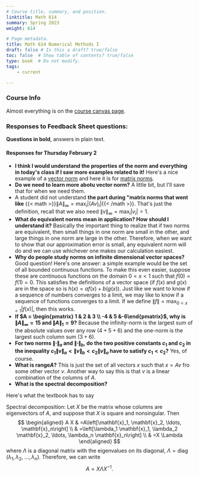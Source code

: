 ```yaml
---
# Course title, summary, and position.
linktitle: Math 614
summary: Spring 2023
weight: 614

# Page metadata.
title: Math 614 Numerical Methods I
draft: false # Is this a draft? true/false
toc: false  # Show table of contents? true/false
type: book  # Do not modify.
tags: 
    - current

---
```


### Course Info
Almost everything is on the [course canvas page](https://njit.instructure.com/courses/27879).

### Responses to Feedback Sheet questions:
**Questions in bold**, answers in plain text.

#### Responses for Thursday February 2

* **I think I would understand the properties of the norm and everything in today's class if I saw more examples related to it!** Here's a nice example of a [vector norm](https://mathworld.wolfram.com/VectorNorm.html) and here it is for [matrix norms](https://en.wikipedia.org/wiki/Matrix_norm).
* **Do we need to learn more abotu vector norm?** A little bit, but I'll save that for when we need them.
* A student did not understand **the part during "matrix norms that went like**  {{< math >}}$\lVert A \rVert_\infty = \max_i |{(Av)}_i|${{< /math >}}. That's just the definition, recall that we also need $\lVert v \rVert_\infty = \max_i |v_i| = 1$.
* **What do equivalent norms mean in application? How should I understand it?** Basically the important thing to realize that if two norms are equivalent, then small things in one norm are small in the other, and large things in one norm are large in the other. Therefore, when we want to show that our approximation error is small, any equivalent norm will do and we can use whichever one makes our calculation easiest.
* **Why do people study norms on infinite dimensional vector spaces?** Good question! Here's one answer: a simple example would be the set of all bounded continuous functions. To make this even easier, suppose these are continuous functions on the domain $0<x<1$ such that $f(0)=f(1)=0$. This satisfies the definitions of a vector space (if $f(x)$ and $g(x)$ are in the space so is $h(x)=af(x)+b(g(x)$). Just like we want to know if a sequence of numbers converges to a limit, we may like to know if a sequence of functions converges to a limit.  If we define $\lVert f \rVert = \max_{0<x<1}|f(x)|$, then this works.
* **If $A = \begin{pmatrix} 1 & 2 & 3 \\ -4 & 5 &-6\end{pmatrix}$, why is $\lVert A \rVert_\infty = 15$ and $\lVert A \rVert_1 = 9$?** Because the infinity-norm is the largest sum of the absolute values over any row ($4+5+6$) and the one-norm is the largest such column sum ($3+6$).
* **For two norms $\lVert \cdot \rVert_a$ and $\lVert \cdot \rVert_b$, do the two positive constants $c_1$ and $c_2$ in the inequality $c_1\lVert v \rVert_a < \lVert v \rVert_b < c_2\lVert v \rVert_a$ have to satisfy $c_1<c_2$?** Yes, of course.
* **What is $\text{range}A$?** This is just the set of all vectors $x$ such that $x = Av$ fro some other vector $v$. Another way to say this is that $v$ is a linear combination of the columns of $A$.
* **What is the spectral decomposition?**

Here's what the textbook has to say

Spectral decomposition: Let $X$ be the matrix whose columns are eigenvectors of $A$, and suppose that $X$ is square and nonsingular. Then
$$
\begin{aligned}
A X & =A\left[\mathbf{x}_1, \mathbf{x}_2, \ldots, \mathbf{x}_n\right] \\
& =\left[\lambda_1 \mathbf{x}_1, \lambda_2 \mathbf{x}_2, \ldots, \lambda_n \mathbf{x}_n\right] \\
& =X \Lambda
\end{aligned}
$$
where $\Lambda$ is a diagonal matrix with the eigenvalues on its diagonal, $\Lambda=\operatorname{diag}\left(\lambda_1, \lambda_2\right.$, $\left.\ldots, \lambda_n\right)$. Therefore, we can write
$$
A=X \Lambda X^{-1} \text {. }
$$